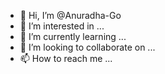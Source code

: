 - 👋 Hi, I’m @Anuradha-Go
- 👀 I’m interested in ...
- 🌱 I’m currently learning ...
- 💞️ I’m looking to collaborate on ...
- 📫 How to reach me ...

<!---
Anuradha-Go/Anuradha-Go is a ✨ special ✨ repository because its `README.md` (this file) appears on your GitHub profile.
You can click the Preview link to take a look at your changes.
--->
